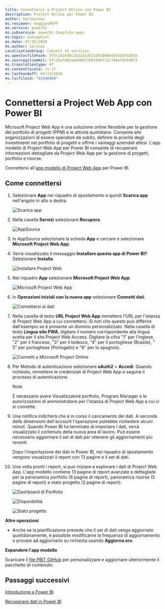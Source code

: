 ```yaml
---
title: Connettersi a Project Online con Power BI
description: Project Online per Power BI
author: SarinaJoan
ms.reviewer: maggiesMSFT
ms.service: powerbi
ms.subservice: powerbi-template-apps
ms.topic: conceptual
ms.date: 07/25/2019
ms.author: sarinas
LocalizationGroup: Connect to services
ms.openlocfilehash: 5f5c161448c2522da3521dd1888443e558fd383e
ms.sourcegitcommit: bfc2baf862aade6873501566f13c744efdd146f3
ms.translationtype: HT
ms.contentlocale: it-IT
ms.lasthandoff: 05/13/2020
ms.locfileid: "83348460"
---
```

# <a name="connect-to-project-web-app-with-power-bi"></a>Connettersi a Project Web App con Power BI
Microsoft Project Web App è una soluzione online flessibile per la gestione del portfolio di progetti (PPM) e le attività quotidiane. Consente alle organizzazioni di essere operative da subito, definire le priorità degli investimenti nel portfolio di progetti e offrire i vantaggi aziendali attesi. L'app modello di Project Web App per Power BI consente di recuperare informazioni dettagliate da Project Web App per la gestione di progetti, portfolio e risorse.

Connettersi all'[app modello di Project Web App](https://appsource.microsoft.com/product/power-bi/pbi_msprojectonline.pbi-microsoftprojectwebapp) per Power BI.

## <a name="how-to-connect"></a>Come connettersi

1. Selezionare **App** nel riquadro di spostamento e quindi **Scarica app** nell'angolo in alto a destra.

    ![Scarica app](media/service-connect-to-project-online/GetApps.png)

2. Nella casella **Servizi** selezionare **Recupera**.
   
   ![AppSource](media/service-connect-to-project-online/AppSource.png)
3. In AppSource selezionare la scheda **App** e cercare e selezionare **Microsoft Project Web App**.
   
4. Verrà visualizzato il messaggio **Installare questa app di Power BI?** Selezionare **Installa**. 

   ![Installare Project Web](media/service-connect-to-project-online/ProjectTile.png)
5. Nel riquadro **App** selezionare **Microsoft Project Web App**. 
   
   ![Microsoft Project Web App](media/service-connect-to-project-online/getstarted.png)
6. In **Operazioni iniziali con la nuova app** selezionare **Connetti dati**.
   
   ![Connettersi ai dati](media/service-connect-to-project-online/mproject.png)
7. Nella casella di testo **URL Project Web App** immettere l'URL per l'istanza di Project Web App a cui connettersi.  Si noti che questo può differire dall'esempio se è presente un dominio personalizzato. Nella casella di testo **Lingua sito PWA**, digitare il numero corrispondente alla lingua scelta per il sito Project Web Access. Digitare la cifra "1" per l'inglese, "2" per il francese, "3" per il tedesco, "4" per il portoghese (Brasile), " 5" per portoghese (Portogallo) e "6" per lo spagnolo. 
   
   ![Connetti a Microsoft Project Online](media/service-connect-to-project-online/params.png)
8. Per Metodo di autenticazione selezionare **oAuth2** \> **Accedi**. Quando richiesto, immettere le credenziali di Project Web App e seguire il processo di autenticazione.

    > [!NOTE]
    > È necessario avere Visualizzatore portfolio, Program Manager o le autorizzazioni di amministratore per l'istanza di Project Web App a cui ci si connette.

9. Una notifica indicherà che è in corso il caricamento dei dati. A seconda delle dimensioni dell'account l'operazione potrebbe richiedere alcuni minuti. Quando Power BI ha terminato di importare i dati, verrà visualizzato il contenuto della nuova area di lavoro. Può essere necessario aggiornare il set di dati per ottenere gli aggiornamenti più recenti. 

    Dopo l'importazione dei dati in Power BI, nel riquadro di spostamento vengono visualizzati il report con 13 pagine e il set di dati. 

10. Una volta pronti i report, si può iniziare a esplorare i dati di Project Web App. L'app modello contiene 13 pagine di report avanzate e dettagliate per la panoramica portfolio (6 pagine di report), panoramica risorse (5 pagine di report) e stato progetto (2 pagine di report). 

    ![Dashboard di Portfolio](media/service-connect-to-project-online/report1.png)
   
    ![Disponibilità](media/service-connect-to-project-online/report3.png)
   
    ![Stato progetto](media/service-connect-to-project-online/report2.png)

**Altre operazioni**

* Anche se la pianificazione prevede che il set di dati venga aggiornato quotidianamente, è possibile modificarne la frequenza di aggiornamento o provare ad aggiornarlo su richiesta usando **Aggiorna ora**.

**Espandere l'app modello**

Scaricare il [file PBIT GitHub](https://github.com/OfficeDev/Project-Power-BI-Content-Packs) per personalizzare e aggiornare ulteriormente il pacchetto di contenuto.

## <a name="next-steps"></a>Passaggi successivi
[Introduzione a Power BI](../fundamentals/service-get-started.md)

[Recuperare dati in Power BI](service-get-data.md)
